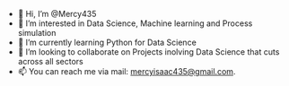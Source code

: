 - 👋 Hi, I’m @Mercy435
- 👀 I’m interested in Data Science, Machine learning and Process simulation
- 🌱 I’m currently learning Python for Data Science
- 💞️ I’m looking to collaborate on Projects inolving Data Science that cuts across all sectors 
- 📫 You can reach me via mail: mercyisaac435@gmail.com.

<!---
Mercy435/Mercy435 is a ✨ special ✨ repository because its `README.md` (this file) appears on your GitHub profile.
You can click the Preview link to take a look at your changes.
--->
